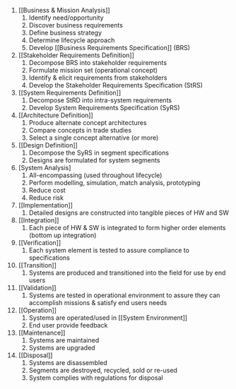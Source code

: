 1. [[Business & Mission Analysis]]
	1. Identify need/opportunity
	2. Discover business requirements
	3. Define business strategy
	4. Determine lifecycle approach
	5. Develop [[Business Requirements Specification]] (BRS)
2. [[Stakeholder Requirements Definition]]
	1. Decompose BRS into stakeholder requirements
	2. Formulate mission set (operational concept)
	3. Identify & elicit requirements from stakeholders
	4. Develop the Stakeholder Requirements Specification (StRS)
3. [[System Requirements Definition]]
	1. Decompose StRD into intra-system requirements
	2. Develop System Requirements Specification (SyRS)
4. [[Architecture Definition]]
	1. Produce alternate concept architectures
	2. Compare concepts in trade studies
	3. Select a single concept alternative (or more)
5. [[Design Definition]]
	1. Decompose the SyRS in segment specifications
	2. Designs are formulated for system segments
6. [System Analysis]
	1. All-encompassing (used throughout lifecycle)
	2. Perform modelling, simulation, match analysis, prototyping
	3. Reduce cost
	4. Reduce risk
7. [[Implementation]]
	1. Detailed designs are constructed into tangible pieces of HW and SW
8. [[Integration]]
	1. Each piece of HW & SW is integrated to form higher order elements (bottom up integration)
9. [[Verification]]
	1. Each system element is tested to assure compliance to specifications
10. [[Transition]]
	1. Systems are produced and transitioned into the field for use by end users
11. [[Validation]]
	1. Systems are tested in operational environment to assure they can accomplish missions & satisfy end users needs
12. [[Operation]]
	1. Systems are operated/used in [[System Environment]]
	2. End user provide feedback
13. [[Maintenance]]
	1. Systems are maintained
	2. Systems are upgraded
14. [[Disposal]]
	1. Systems are disassembled
	2. Segments are destroyed, recycled, sold or re-used
	3. System complies with regulations for disposal